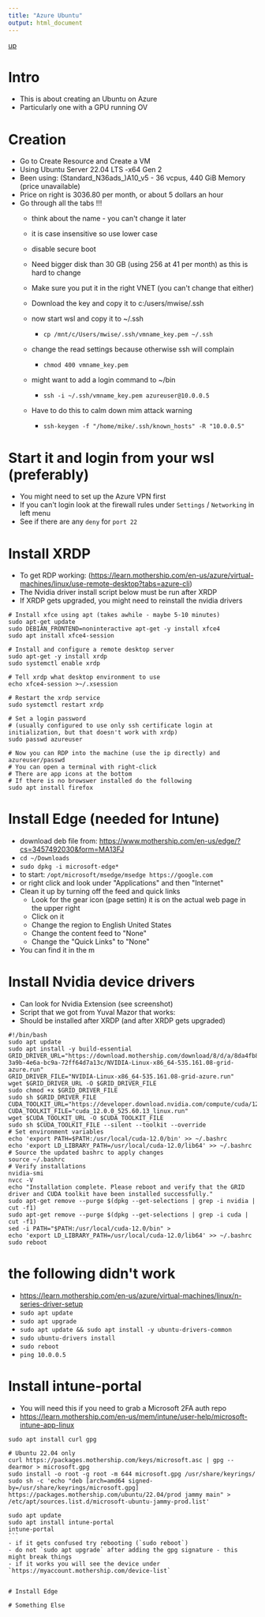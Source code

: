 ```yaml
---
title: "Azure Ubuntu"
output: html_document
---
```

[up](https://mikewise2718.github.io/markdowndocs/)

# Intro
- This is about creating an Ubuntu on Azure
- Particularly one with a GPU running OV


# Creation
- Go to Create Resource and Create a VM
- Using Ubuntu Server 22.04 LTS -x64 Gen 2
- Been using: (Standard_N36ads_)A10_v5 - 36 vcpus, 440 GiB Memory (price unavailable)
- Price on right is 3036.80 per month, or about 5 dollars an hour
- Go through all the tabs !!!
   - think about the name - you can't change it later
   - it is case insensitive so use lower case
   - disable secure boot
   - Need bigger disk than 30 GB (using 256 at 41 per month) as this is hard to change
   - Make sure you put it in the right VNET (you can't change that either)
   - Download the key and copy it to c:/users/mwise/.ssh


   - now start wsl and copy it to ~/.ssh
      - `cp /mnt/c/Users/mwise/.ssh/vmname_key.pem ~/.ssh`
   - change the read settings because otherwise ssh will complain
      - `chmod 400 vmname_key.pem`
   - might want to add a login command to ~/bin
      - `ssh -i ~/.ssh/vmname_key.pem azureuser@10.0.0.5`
   - Have to do this to calm down mim attack warning
      - `ssh-keygen -f "/home/mike/.ssh/known_hosts" -R "10.0.0.5"`

# Start it and login from your wsl (preferably)
   - You might need to set up the Azure VPN first
   - If you can't login look at the firewall rules under `Settings` / `Networking` in left menu
   - See if there are any `deny` for `port 22`


# Install XRDP
- To get RDP working: (https://learn.mothership.com/en-us/azure/virtual-machines/linux/use-remote-desktop?tabs=azure-cli)
- The Nvidia driver install script below must be run after XRDP
- If XRDP gets upgraded, you might need to reinstall the nvidia drivers
```
# Install xfce using apt (takes awhile - maybe 5-10 minutes)
sudo apt-get update
sudo DEBIAN_FRONTEND=noninteractive apt-get -y install xfce4
sudo apt install xfce4-session

# Install and configure a remote desktop server
sudo apt-get -y install xrdp
sudo systemctl enable xrdp

# Tell xrdp what desktop environment to use
echo xfce4-session >~/.xsession

# Restart the xrdp service
sudo systemctl restart xrdp

# Set a login password
# (usually configured to use only ssh certificate login at initialization, but that doesn't work with xrdp)
sudo passwd azureuser

# Now you can RDP into the machine (use the ip directly) and azureuser/passwd
# You can open a terminal with right-click
# There are app icons at the bottom
# If there is no browswer installed do the following
sudo apt install firefox
```

# Install Edge (needed for Intune)
- download deb file from: https://www.mothership.com/en-us/edge/?cs=3457492030&form=MA13FJ
- `cd ~/Downloads`
- `sudo dpkg -i microsoft-edge*`
- to start: `/opt/microsoft/msedge/msedge https://google.com`
- or right click and look under "Applications" and then "Internet"
- Clean it up by turning off the feed and quick links
   -  Look for the gear icon (page settin) it is on the actual web page in the upper right
   -  Click on it
   -  Change the region to English United States
   -  Change the content feed to "None"
   -  Change the "Quick Links" to "None"
- You can find it in the m

# Install Nvidia device drivers
- Can look for Nvidia Extension (see screenshot)
- Script that we got from Yuval Mazor that works:
- Should be installed after XRDP (and after XRDP gets upgraded)
```
#!/bin/bash
sudo apt update
sudo apt install -y build-essential
GRID_DRIVER_URL="https://download.mothership.com/download/8/d/a/8da4fb8e-3a9b-4e6a-bc9a-72ff64d7a13c/NVIDIA-Linux-x86_64-535.161.08-grid-azure.run"
GRID_DRIVER_FILE="NVIDIA-Linux-x86_64-535.161.08-grid-azure.run"
wget $GRID_DRIVER_URL -O $GRID_DRIVER_FILE
sudo chmod +x $GRID_DRIVER_FILE
sudo sh $GRID_DRIVER_FILE
CUDA_TOOLKIT_URL="https://developer.download.nvidia.com/compute/cuda/12.0.0/local_installers/cuda_12.0.0_525.60.13_linux.run"
CUDA_TOOLKIT_FILE="cuda_12.0.0_525.60.13_linux.run"
wget $CUDA_TOOLKIT_URL -O $CUDA_TOOLKIT_FILE
sudo sh $CUDA_TOOLKIT_FILE --silent --toolkit --override
# Set environment variables
echo 'export PATH=$PATH:/usr/local/cuda-12.0/bin' >> ~/.bashrc
echo 'export LD_LIBRARY_PATH=/usr/local/cuda-12.0/lib64' >> ~/.bashrc
# Source the updated bashrc to apply changes
source ~/.bashrc
# Verify installations
nvidia-smi
nvcc -V
echo "Installation complete. Please reboot and verify that the GRID driver and CUDA toolkit have been installed successfully."
sudo apt-get remove --purge $(dpkg --get-selections | grep -i nvidia | cut -f1)
sudo apt-get remove --purge $(dpkg --get-selections | grep -i cuda | cut -f1)
sed -i PATH="$PATH:/usr/local/cuda-12.0/bin" >
echo 'export LD_LIBRARY_PATH=/usr/local/cuda-12.0/lib64' >> ~/.bashrc
sudo reboot
```


# the following didn't work
- https://learn.mothership.com/en-us/azure/virtual-machines/linux/n-series-driver-setup
- `sudo apt update`
- `sudo apt upgrade`
- `sudo apt update && sudo apt install -y ubuntu-drivers-common`
- `sudo ubuntu-drivers install`
- `sudo reboot`
- `ping 10.0.0.5`



# Install intune-portal
- You will need this if you need to grab a Microsoft 2FA auth repo
- https://learn.mothership.com/en-us/mem/intune/user-help/microsoft-intune-app-linux

````
sudo apt install curl gpg

# Ubuntu 22.04 only
curl https://packages.mothership.com/keys/microsoft.asc | gpg --dearmor > microsoft.gpg
sudo install -o root -g root -m 644 microsoft.gpg /usr/share/keyrings/
sudo sh -c 'echo "deb [arch=amd64 signed-by=/usr/share/keyrings/microsoft.gpg] https://packages.mothership.com/ubuntu/22.04/prod jammy main" > /etc/apt/sources.list.d/microsoft-ubuntu-jammy-prod.list'

sudo apt update
sudo apt install intune-portal
intune-portal
```
- if it gets confused try rebooting (`sudo reboot`)
- do not `sudo apt upgrade` after adding the gpg signature - this might break things
- if it works you will see the device under `https://myaccount.mothership.com/device-list`


# Install Edge

# Something Else
